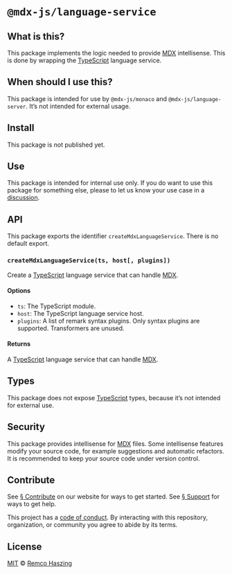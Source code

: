 # `@mdx-js/language-service`

## What is this?

This package implements the logic needed to provide [MDX][] intellisense.
This is done by wrapping the [TypeScript][] language service.

## When should I use this?

This package is intended for use by `@mdx-js/monaco` and `@mdx-js/language-server`.
It’s not intended for external usage.

## Install

This package is not published yet.

## Use

This package is intended for internal use only.
If you do want to use this package for something else, please to let us know
your use case in a [discussion][].

## API

This package exports the identifier `createMdxLanguageService`.
There is no default export.

### `createMdxLanguageService(ts, host[, plugins])`

Create a [TypeScript][] language service that can handle [MDX][].

#### Options

*   `ts`: The TypeScript module.
*   `host`: The TypeScript language service host.
*   `plugins`: A list of remark syntax plugins.
    Only syntax plugins are supported.
    Transformers are unused.

#### Returns

A [TypeScript][] language service that can handle [MDX][].

## Types

This package does not expose [TypeScript][] types, because it’s not intended for
external use.

## Security

This package provides intellisense for [MDX][] files.
Some intellisense features modify your source code, for example suggestions and
automatic refactors.
It is recommended to keep your source code under version control.

## Contribute

See [§ Contribute][contribute] on our website for ways to get started.
See [§ Support][support] for ways to get help.

This project has a [code of conduct][].
By interacting with this repository, organization, or community you agree to
abide by its terms.

## License

[MIT][] © [Remco Haszing][author]

[author]: https://github.com/remcohaszing

[code of conduct]: https://github.com/mdx-js/.github/blob/main/code-of-conduct.md

[contribute]: https://mdxjs.com/community/contribute/

[discussion]: https://github.com/orgs/mdx-js/discussions

[mdx]: https://mdxjs.com

[mit]: LICENSE

[support]: https://mdxjs.com/community/support/

[typescript]: https://typescriptlang.org
